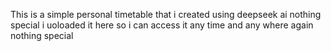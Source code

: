 This is a simple personal timetable that i created using deepseek ai
nothing special i uoloaded it here so i can access it any time and any where 
again nothing special
